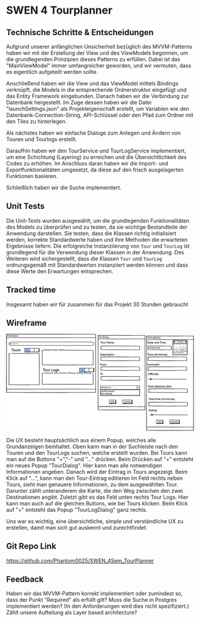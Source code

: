 # SWEN 4 Tourplanner

## Technische Schritte & Entscheidungen
Aufgrund unserer anfänglichen Unsicherheit bezüglich des MVVM-Patterns haben wir mit der Erstellung der View und des ViewModels begonnen, um die grundlegenden Prinzipien dieses Patterns zu erfüllen. Dabei ist das "MainViewModel" immer umfangreicher geworden, und wir vermuten, dass es eigentlich aufgeteilt werden sollte.

Anschließend haben wir die View und das ViewModel mittels Bindings verknüpft, die Models in die entsprechende Ordnerstruktur eingefügt und das Entity Framework eingebunden. Danach haben wir die Verbindung zur Datenbank hergestellt. Im Zuge dessen haben wir die Datei "launchSettings.json" als Projekteigenschaft erstellt, um Variablen wie den Datenbank-Connection-String, API-Schlüssel oder den Pfad zum Ordner mit den Tiles zu hinterlegen.

Als nächstes haben wir einfache Dialoge zum Anlegen und Ändern von Touren und Tourlogs erstellt.

Daraufhin haben wir den TourService und TourLogService implementiert, um eine Schichtung (Layering) zu erreichen und die Übersichtlichkeit des Codes zu erhöhen. Im Anschluss daran haben wir die Import- und Exportfunktionalitäten umgesetzt, da diese auf den frisch ausgelagerten Funktionen basieren.

Schließlich haben wir die Suche implementiert.

## Unit Tests

Die Unit-Tests wurden ausgewählt, um die grundlegenden Funktionalitäten des Models zu überprüfen und zu testen, da sie wichtige Bestandteile der Anwendung darstellen. Sie testen, dass die Klassen richtig initialisiert werden, korrekte Standardwerte haben und ihre Methoden die erwarteten Ergebnisse liefern. Die erfolgreiche Instanziierung von `Tour` und `TourLog` ist grundlegend für die Verwendung dieser Klassen in der Anwendung. Des Weiteren wird sichergestellt, dass die Klassen `Tour` und `TourLog` ordnungsgemäß mit Standardwerten instanziiert werden können und dass diese Werte den Erwartungen entsprechen. 

## Tracked time

Insgesamt haben wir für zusammen für das Projekt 30 Stunden gebraucht

## Wireframe

![Tourplanner_wireframe](img\WireframeTourplanner.png)

Die UX besteht hauptsächlich aus einem Popup, welches alle Grundanzeigen beinhaltet. Oben kann man in der Suchleiste nach den Touren und den TourLogs suchen, welche erstellt wurden. Bei Tours kann man auf die Buttons "+","-" und "..." drücken. Beim Drücken auf "+" entsteht ein neues Popup "TourDialog". Hier kann man alle notwendigen Informationen angeben. Danach wird der Eintrag in Tours angezeigt. Beim Klick auf "...", kann man den Tour-Eintrag editieren
Im Feld rechts neben Tours, sieht man genauere Informationen, zu dem ausgewählten Tour. Darunter zählt unteranderem die Karte, die den Weg zwischen den zwei Destinationen angibt.
Zuletzt gibt es das Feld unten rechts Tour Logs. Hier kann man auch auf die gleichen Buttons, wie bei Tours klicken. Beim Klick auf "+" entsteht das Popup "TourLogDialog" ganz rechts.  

Uns war es wichtig, eine übersichtliche, simple und verständliche UX zu erstellen, damit man sich gut auskennt und zurechtfindet.

## Git Repo Link

https://github.com/Phantom0025/SWEN_4Sem_TourPlanner

## Feedback
Haben wir das MVVM-Pattern korrekt implementiert oder zumindest so, dass der Punkt "Required" als erfüllt gilt?
Muss die Suche in Postgres implementiert werden? (In den Anforderungen wird dies nicht spezifiziert.)
Zählt unsere Aufteilung als Layer based architecture?
